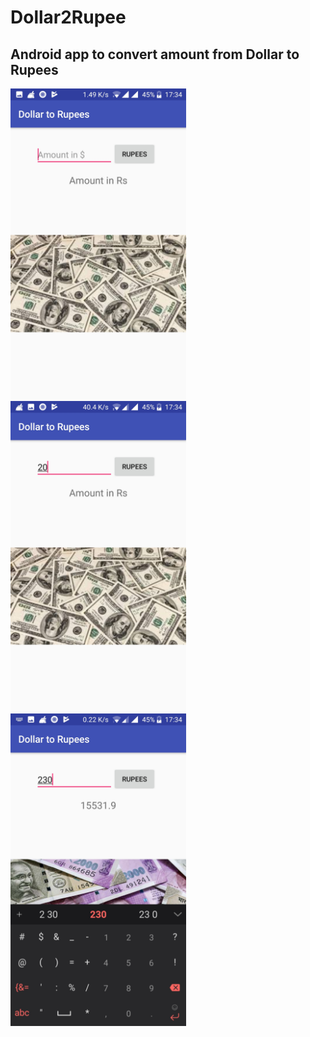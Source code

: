# Dollar2Rupee

## Android app to convert amount from Dollar to Rupees


<img src="Start.jpg" height="500"  align="left" />

<img src="Amount.jpg" height="500" align="left" />

<img src="Conversion.jpg" height="500"  />

